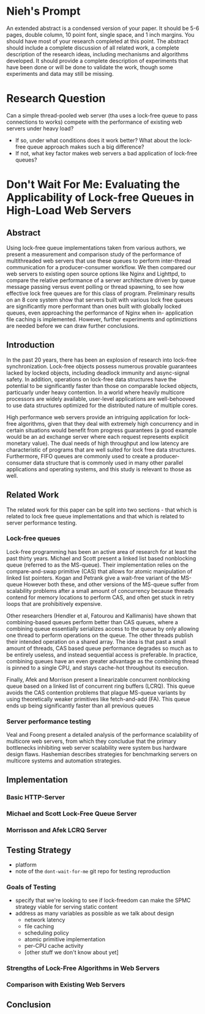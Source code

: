 # Nieh's Prompt
An extended abstract is a condensed version of your paper. It should
be 5-6 pages, double column, 10 point font, single space, and 1 inch
margins. You should have most of your research completed at this
point. The abstract should include a complete discussion of all
related work, a complete description of the research ideas, including
mechanisms and algorithms developed. It should provide a complete
description of experiments that have been done or will be done to
validate the work, though some experiments and data may still be
missing.

# Research Question
Can a simple thread-pooled web server (tha uses a lock-free queue to pass
connections to works) compete with the performance of existing web
servers under heavy load?
- If so, under what conditions does it work better? What about the
  lock-free queue approach makes such a big difference?
- If not, what key factor makes web servers a bad application of
lock-free queues?

# Don't Wait For Me: Evaluating the Applicability of Lock-free Queues in High-Load Web Servers
## Abstract
Using lock-free queue implementations taken from various authors, we present a
measurement and comparison study of the performance of multithreaded web
servers that use these queues to perform inter-thread communication for a
producer-consumer workflow. We then compared our web servers to existing open
source options like Nginx and Lighttpd, to compare the relative performance of
a server architecture driven by queue message passing versus event polling or
thread spawning, to see how effective lock free queues are for this class of
program. Preliminary results on an 8 core system show that servers built with
various lock free queues are significantly more performant than ones built
with globally locked queues, even approaching the performance of Nginx when in-
application file caching is implemented. However, further experiments and
optimiztions are needed before we can draw further conclusions. 

## Introduction
In the past 20 years, there has been an explosion of research into
lock-free synchronization. Lock-free objects possess numerous provable
guarantees lacked by locked objects, including deadlock immunity and
async-signal safety. In addition, operations on lock-free data
structures have the potential to be significantly faster than those on
comparable locked objects, particuarly under heavy contention. In a
world where heavily multicore processors are widely available,
user-level applications are well-behooved to use data structures
optimized for the distributed nature of multiple cores.

High performance web servers provide an intriguing application for
lock-free algorithms, given that they deal with extremely high
concurrency and in certain situations would benefit from progress guarantees
(a good example would be an ad exchange server where each request
represents explicit monetary value). The dual needs of high throughput and low latency are characteristic of programs that are well suited for lock free
data structures. Furthermore, FIFO queues are commonly used to create a producer-consumer data structure that is commonly used in many other parallel applications and operating systems, and this study is relevant to those as well.

## Related Work

The related work for this paper can be split into two sections - that which is related to lock free queue implementations and that which is related to server performance testing. 

### Lock-free queues 

Lock-free programming has been an active area of research for at least the
past thirty years. Michael and Scott present a linked list based nonblocking
queue (referred to as the MS-queue). Their implementation relies on the
compare-and-swap primitive (CAS) that allows for atomic manipulation of linked 
list pointers. Kogan and Petrank give a wait-free variant of the MS-queue However both these, and other versions of the MS-queue suffer from scalability
problems after a small amount of concurrency because threads contend for
memory locations to perform CAS, and often get stuck in retry loops that are
prohibitively expensive. 

Other researchers (Hendler et al, Fatourou and Kallimanis) have shown that
combining-based queues perform better than CAS queues, where a combining queue
essentially serializes access to the queue by only allowing one thread to
perform operations on the queue. The other threads publish their intended
operation on a shared array. The idea is that past a small amount of threads,
CAS based queue performance degrades so much as to be entirely useless, and
instead sequential access is preferable. In practice, combining queues have an
even greater advantage as the combining thread is pinned to a single CPU, and
stays cache-hot throughout its execution. 

Finally, Afek and Morrison present a linearizable concurrent nonblocking queue based on a linked list of concurrent ring buffers (LCRQ). This queue avoids the CAS contention problems that plague MS-queue variants by using theoretically weaker primitives like fetch-and-add (FA). This queue ends up being significantly faster than all previous queues 

### Server performance testing 

Veal and Foong present a detailed analysis of the performance scalability of multicore web servers, from which they concludue that the primary bottlenecks inhibiting web server scalability were system bus hardware design flaws. Hashemian describes strategies for benchmarking servers on multicore systems and automation strategies.  

## Implementation
### Basic HTTP-Server
### Michael and Scott Lock-Free Queue Server
### Morrisson and Afek LCRQ Server
## Testing Strategy
- platform
- note of the `dont-wait-for-me` git repo for testing reproduction
### Goals of Testing
- specify that we're looking to see if lock-freedom can make the SPMC
  strategy viable for serving static content
- address as many variables as possible as we talk about design
  + network latency
  + file caching
  + scheduling policy
  + atomic primitive implementation
  + per-CPU cache activity
  + [other stuff we don't know about yet]
### Strengths of Lock-Free Algorithms in Web Servers
### Comparison with Existing Web Servers
## Conclusion
